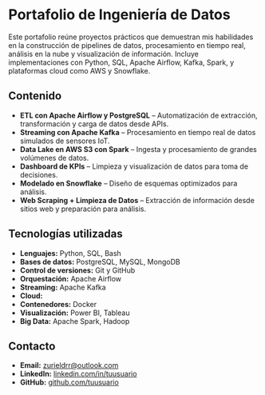 # Portafolio de Ingeniería de Datos

Este portafolio reúne proyectos prácticos que demuestran mis habilidades en la construcción de pipelines de datos, procesamiento en tiempo real, análisis en la nube y visualización de información. Incluye implementaciones con Python, SQL, Apache Airflow, Kafka, Spark, y plataformas cloud como AWS y Snowflake.

## Contenido
- **ETL con Apache Airflow y PostgreSQL** – Automatización de extracción, transformación y carga de datos desde APIs.
- **Streaming con Apache Kafka** – Procesamiento en tiempo real de datos simulados de sensores IoT.
- **Data Lake en AWS S3 con Spark** – Ingesta y procesamiento de grandes volúmenes de datos.
- **Dashboard de KPIs** – Limpieza y visualización de datos para toma de decisiones.
- **Modelado en Snowflake** – Diseño de esquemas optimizados para análisis.
- **Web Scraping + Limpieza de Datos** – Extracción de información desde sitios web y preparación para análisis.

## Tecnologías utilizadas
- **Lenguajes:** Python, SQL, Bash
- **Bases de datos:** PostgreSQL, MySQL, MongoDB
- **Control de versiones:** Git y GitHub
- **Orquestación:** Apache Airflow
- **Streaming:** Apache Kafka
- **Cloud:** 
- **Contenedores:** Docker
- **Visualización:** Power BI, Tableau
- **Big Data:** Apache Spark, Hadoop

## Contacto
- **Email:** zurieldrr@outlook.com
- **LinkedIn:** [linkedin.com/in/tuusuario](https://www.linkedin.com/in/zuriel-damian-reynaga-rojas-4446b336a/)
- **GitHub:** [github.com/tuusuario](https://github.com/ZDRRnaga)

